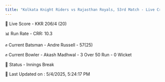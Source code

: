 ```yaml
---
title: "Kolkata Knight Riders vs Rajasthan Royals, 53rd Match - Live Cricket Score"
---
```


🔴 Live Score - KKR 206/4 (20)  

📊 Run Rate - CRR: 10.3  

✊ Current Batsman - Andre Russell - 57(25)  

✊ Current Bowler - Akash Madhwal - 3 Over 50 Run - 0 Wicket  

📑 Status - Innings Break

📝 Last Updated on : 5/4/2025, 5:24:17 PM  

